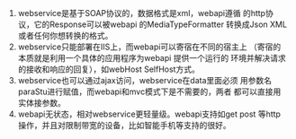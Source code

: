 1. webservice是基于SOAP协议的，数据格式是xml，webapi遵循
的http协议，它的Response可以被webapi 的MediaTypeFormatter
转换成Json XML 或者任何你想转换的格式。
2. webservice只能部署在IIS上，而webapi可以寄宿在不同的宿主上
（寄宿的本质就是利用一个具体的应用程序为webapi 提供一个运行的
环境并解决请求的接收和响应的回复），如webHost SelfHost方式。
3. webservice也可以通过ajax访问，webservice在data里面必须
用参数名paraStu进行赋值，而webapi和mvc模式下是不需要的，两者
都可以直接用实体接参数。
4. webapi无状态，相对webservice更轻量级。webapi支持如get post
等http操作，并且对限制带宽的设备，比如智能手机等支持的很好。
